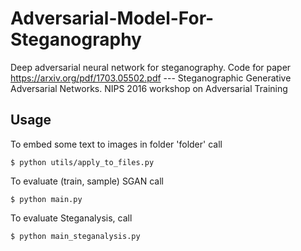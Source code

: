 # Adversarial-Model-For-Steganography

Deep adversarial neural network for steganography. 
Code for paper https://arxiv.org/pdf/1703.05502.pdf --- Steganographic Generative Adversarial Networks. NIPS 2016 workshop on Adversarial Training


## Usage

To embed some text to images in folder 'folder' call

    $ python utils/apply_to_files.py


To evaluate (train, sample) SGAN call

    $ python main.py
    
To evaluate Steganalysis, call

    $ python main_steganalysis.py
    
